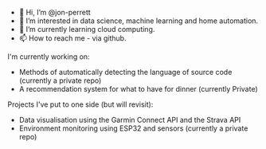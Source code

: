 - 👋 Hi, I’m @jon-perrett
- 👀 I’m interested in data science, machine learning and home automation.
- 🌱 I’m currently learning cloud computing.
- 📫 How to reach me - via github.

I'm currently working on:
- Methods of automatically detecting the language of source code (currently a private repo)
- A recommendation system for what to have for dinner (currently Private)

Projects I've put to one side (but will revisit):
- Data visualisation using the Garmin Connect API and the Strava API  
- Environment monitoring using ESP32 and sensors (currently a private repo)
<!---
jon-perrett/jon-perrett is a ✨ special ✨ repository because its `README.md` (this file) appears on your GitHub profile.
You can click the Preview link to take a look at your changes.
--->
